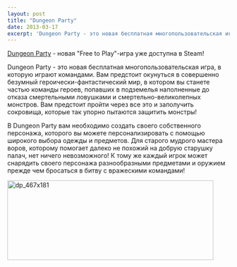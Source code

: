 ```yaml
---
layout: post
title: "Dungeon Party"
date: 2013-03-17
excerpt: 'Dungeon Party - это новая бесплатная многопользовательская игра, в которую играют командами. Вам предстоит окунуться в совершенно безумный героически-фантастический мир, в котором вы станете частью команды героев, попавших в подземелья наполненные до отказа смертельными ловушками и смертельно-великолепных монстров. Вам предстоит пройти через все это и заполучить сокровища, которые так упорно пытаются защитить монстры!'
---
```


<a href="http://store.steampowered.com/app/215870/" target="_blank">Dungeon Party</a> - новая "Free to Play"-игра уже доступна в Steam!

Dungeon Party - это новая бесплатная многопользовательская игра, в которую играют командами. Вам предстоит окунуться в совершенно безумный героически-фантастический мир, в котором вы станете частью команды героев, попавших в подземелья наполненные до отказа смертельными ловушками и смертельно-великолепных монстров. Вам предстоит пройти через все это и заполучить сокровища, которые так упорно пытаются защитить монстры!

В Dungeon Party вам необходимо создать своего собственного персонажа, которого вы можете персонализировать с помощью широкого выбора одежды и предметов. Для старого мудрого мастера воров, которому помогает далеко не похожий на добрую старушку палач, нет ничего невозможного! К тому же каждый игрок может снарядить своего персонажа разнообразными предметами и оружием прежде чем бросаться в битву с вражескими командами!

<a href="http://store.steampowered.com/app/215870/" target="_blank"><img class="aligncenter size-full wp-image-1753" alt="dp_467x181" src="http://gamersoul.ru/wp-content/uploads/2013/03/dp_467x181.jpg" width="467" height="181" /></a>